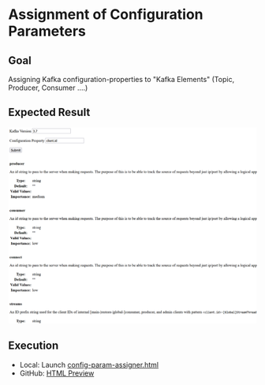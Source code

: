 # Assignment of Configuration Parameters

## Goal
Assigning Kafka configuration-properties to "Kafka Elements" (Topic, Producer, Consumer ....)

## Expected Result
![](screenshot.png)

## Execution
- Local: Launch [config-param-assigner.html](./config-param-assigner.html)
- GitHub: [HTML Preview](https://htmlpreview.github.io/?https://github.com/nurlicht/Apache-Kafka-to-go/blob/main/tools/1.Doc_Search/config-param-assigner.html)
